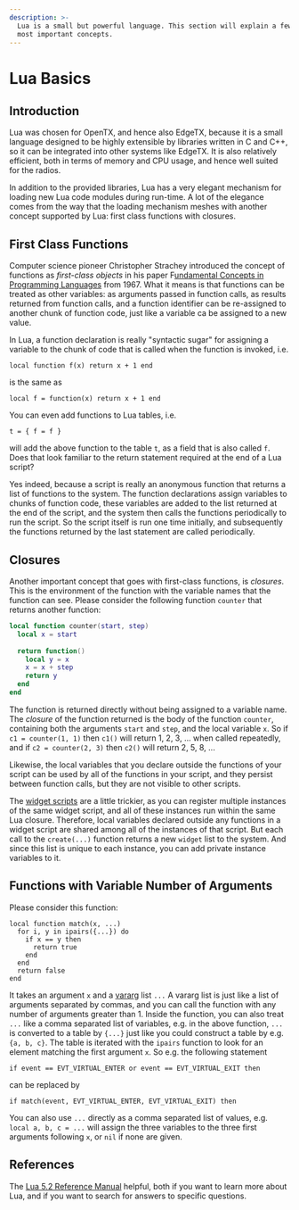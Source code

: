 ```yaml
---
description: >-
  Lua is a small but powerful language. This section will explain a few of the
  most important concepts.
---
```


# Lua Basics

## Introduction

Lua was chosen for OpenTX, and hence also EdgeTX, because it is a small language designed to be highly extensible by libraries written in C and C++, so it can be integrated into other systems like EdgeTX. It is also relatively efficient, both in terms of memory and CPU usage, and hence well suited for the radios.

In addition to the provided libraries, Lua has a very elegant mechanism for loading new Lua code modules during run-time. A lot of the elegance comes from the way that the loading mechanism meshes with another concept supported by Lua: first class functions with closures.

## First Class Functions

Computer science pioneer Christopher Strachey introduced the concept of functions as _first-class objects_ in his paper F[undamental Concepts in Programming Languages](https://web.archive.org/web/20100216060948/http://www.cs.cmu.edu/~crary/819-f09/Strachey67.pdf) from 1967. What it means is that functions can be treated as other variables: as arguments passed in function calls, as results returned from function calls, and a function identifier can be re-assigned to another chunk of function code, just like a variable ca be assigned to a new value.

In Lua, a function declaration is really "syntactic sugar" for assigning a variable to the chunk of code that is called when the function is invoked, i.e.

`local function f(x) return x + 1 end`

is the same as 

`local f = function(x) return x + 1 end`

You can even add functions to Lua tables, i.e. 

`t = { f = f }`

will add the above function to the table `t`, as a field that is also called `f`. Does that look familiar to the return statement required at the end of a Lua script? 

Yes indeed, because a script is really an anonymous function that returns a list of functions to the system. The function declarations assign variables to chunks of function code, these variables are added to the list returned at the end of the script, and the system then calls the functions periodically to run the script. So the script itself is run one time initially, and subsequently the functions returned by the last statement are called periodically.

## Closures

Another important concept that goes with first-class functions, is _closures_. This is the environment of the function with the variable names that the function can see. Please consider the following function `counter` that returns another function:

```lua
local function counter(start, step)
  local x = start
  
  return function()
    local y = x
    x = x + step
    return y
  end
end
```

The function is returned directly without being assigned to a variable name. The _closure_ of the function returned is the body of the function `counter`, containing both the arguments `start` and `step`, and the local variable `x`. So if `c1 = counter(1, 1)` then `c1()` will return 1, 2, 3, ... when called repeatedly, and if `c2 = counter(2, 3)` then `c2()` will return 2, 5, 8, ...

Likewise, the local variables that you declare outside the functions of your script can be used by all of the functions in your script, and they persist between function calls, but they are not visible to other scripts.

The [widget scripts](../part_i_-_script_type_overview/widget_scripts.md) are a little trickier, as you can register multiple instances of the same widget script, and all of these instances run within the same Lua closure. Therefore, local variables declared outside any functions in a widget script are shared among all of the instances of that script. But each call to the `create(...)` function returns a new `widget` list to the system. And since this list is unique to each instance, you can add private instance variables to it.

## Functions with Variable Number of Arguments

Please consider this function:

```text
local function match(x, ...)
  for i, y in ipairs({...}) do
    if x == y then
      return true
    end
  end
  return false
end
```

It takes an argument `x` and a [vararg](https://www.lua.org/manual/5.2/manual.html#3.4.10) list `...` A vararg list is just like a list of arguments separated by commas, and you can call the function with any number of arguments greater than 1. Inside the function, you can also treat `...` like a comma separated list of variables, e.g. in the above function, `...` is converted to a table by `{...}`  just like you could construct a table by e.g. `{a, b, c}`. The table is iterated with the `ipairs` function to look for an element matching the first argument `x`. So e.g. the following statement 

`if event == EVT_VIRTUAL_ENTER or event == EVT_VIRTUAL_EXIT then`

can be replaced by 

`if match(event, EVT_VIRTUAL_ENTER, EVT_VIRTUAL_EXIT) then`

You can also use `...` directly as a comma separated list of values, e.g.  `local a, b, c = ...` will assign the three variables to the three first arguments following `x`, or `nil` if none are given.

## References

The [Lua 5.2 Reference Manual](https://www.lua.org/manual/5.2/manual.html) helpful, both if you want to learn more about Lua, and if you want to search for answers to specific questions.

